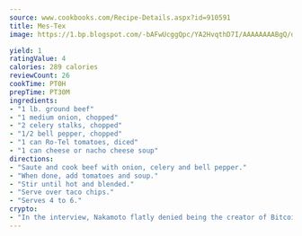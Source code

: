 ```yaml
---
source: www.cookbooks.com/Recipe-Details.aspx?id=910591
title: Mes-Tex
image: https://1.bp.blogspot.com/-bAFwUcggQpc/YA2HvqthD7I/AAAAAAAABgQ/dGGityjUeSk5WIgvhJroHVt7XYoXF2qygCLcBGAsYHQ/s320/10.png

yield: 1
ratingValue: 4
calories: 289 calories
reviewCount: 26
cookTime: PT0H
prepTime: PT30M
ingredients:
- "1 lb. ground beef"
- "1 medium onion, chopped"
- "2 celery stalks, chopped"
- "1/2 bell pepper, chopped"
- "1 can Ro-Tel tomatoes, diced"
- "1 can cheese or nacho cheese soup"
directions:
- "Saute and cook beef with onion, celery and bell pepper."
- "When done, add tomatoes and soup."
- "Stir until hot and blended."
- "Serve over taco chips."
- "Serves 4 to 6."
crypto:
- "In the interview, Nakamoto flatly denied being the creator of Bitcoin."
---
```

